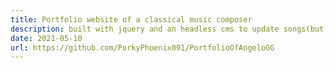 ```yaml
---
title: Portfolio website of a classical music composer
description: built with jquery and an headless cms to update songs(but soon with Hugo!)
date: 2021-05-10
url: https://github.com/PorkyPhoenix091/PortfolioOfAngeloGG
---
```

